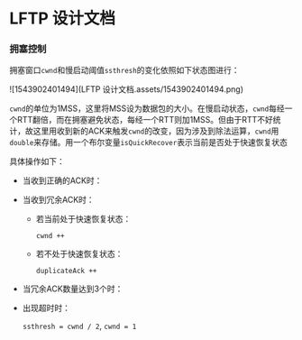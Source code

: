 # LFTP 设计文档

















### 拥塞控制

拥塞窗口`cwnd`和慢启动阈值`ssthresh`的变化依照如下状态图进行：

![1543902401494](LFTP 设计文档.assets/1543902401494.png)

`cwnd`的单位为1MSS，这里将MSS设为数据包的大小。在慢启动状态，`cwnd`每经一个RTT翻倍，而在拥塞避免状态，每经一个RTT则加1MSS。但由于RTT不好统计，故这里用收到新的ACK来触发`cwnd`的改变，因为涉及到除法运算，`cwnd`用`double`来存储。用一个布尔变量`isQuickRecover`表示当前是否处于快速恢复状态

具体操作如下：

- 当收到正确的ACK时：

- 当收到冗余ACK时：

  - 若当前处于快速恢复状态：

    `cwnd ++`

  - 若不处于快速恢复状态：

    `duplicateAck ++`

- 当冗余ACK数量达到3个时：

- 出现超时时：

  `ssthresh = cwnd / 2`, `cwnd = 1`